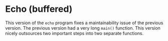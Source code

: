 # Echo (buffered)

This version of the `echo` program fixes a maintainability issue of the previous version.
The previous version had a very long `main()` function.
This version nicely outsources two important steps into two separate functions.
